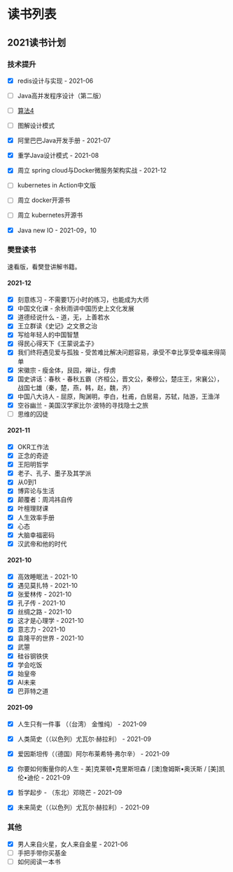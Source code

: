 # 读书列表
## 2021读书计划
### 技术提升
- [x] redis设计与实现 - 2021-06
- [ ] Java高并发程序设计（第二版）
- [ ] [算法4](https://algs4.cs.princeton.edu/home/)
- [ ] 图解设计模式
- [x] 阿里巴巴Java开发手册 - 2021-07
- [x] 重学Java设计模式 - 2021-08
- [x] 周立 spring cloud与Docker微服务架构实战 - 2021-12
- [ ] kubernetes in Action中文版
- [ ] 周立 docker开源书
- [ ] 周立 kubernetes开源书
- [x] Java new IO - 2021-09，10


### 樊登读书

速看版，看樊登讲解书籍。

#### 2021-12

- [x] 刻意练习 - 不需要1万小时的练习，也能成为大师
- [x] 中国文化课 - 余秋雨讲中国历史上文化发展
- [x] 道德经说什么 - 道，无，上善若水
- [x] 王立群读《史记》之文景之治
- [x] 写给年轻人的中国智慧
- [x] 得民心得天下《王蒙说孟子》
- [x] 我们终将遇见爱与孤独 - 受苦难比解决问题容易，承受不幸比享受幸福来得简单
- [x] 宋徽宗 - 瘦金体，艮园，禅让，俘虏
- [x] 国史讲话：春秋 - 春秋五霸（齐桓公，晋文公，秦穆公，楚庄王，宋襄公），战国七雄（秦，楚，燕，韩，赵，魏，齐）
- [x] 中国八大诗人 - 屈原，陶渊明，李白，杜甫，白居易，苏轼，陆游，王渔洋
- [x] 空谷幽兰 - 美国汉学家比尔·波特的寻找隐士之旅
- [ ] 思维的囚徒

#### 2021-11

- [x] OKR工作法
- [x] 正念的奇迹 
- [x] 王阳明哲学
- [x] 老子、孔子、墨子及其学派
- [x] 从0到1
- [x] 博弈论与生活
- [x] 颠覆者：周鸿祎自传
- [x] 叶檀理财课
- [x] 人生效率手册
- [x] 心态
- [x] 大脑幸福密码
- [x] 汉武帝和他的时代

#### 2021-10

- [x] 高效睡眠法 - 2021-10
- [x] 遇见莫扎特 - 2021-10
- [x] 张爱林传 - 2021-10
- [x] 孔子传 - 2021-10
- [x] 丝绸之路 - 2021-10
- [x] 这才是心理学 - 2021-10
- [x] 意志力 - 2021-10
- [x] 袁隆平的世界 - 2021-10
- [x] 武曌
- [x] 硅谷钢铁侠
- [x] 学会吃饭
- [x] 始皇帝 
- [x] AI未来 
- [x] 巴菲特之道

#### 2021-09

- [x] 人生只有一件事 （（台湾） 金惟纯） - 2021-09
- [x] 人类简史（（以色列）尤瓦尔·赫拉利） - 2021-09
- [x] 爱因斯坦传（（德国）阿尔布莱希特·弗尔辛） -  2021-09
- [x] 你要如何衡量你的人生 - 美]克莱顿•克里斯坦森 / [澳]詹姆斯•奥沃斯 / [美]凯伦•迪伦  - 2021-09
- [x] 哲学起步 - （东北）邓晓芒 - 2021-09
- [x] 未来简史（（以色列）尤瓦尔·赫拉利）- 2021-09


### 其他
- [x] 男人来自火星，女人来自金星 - 2021-06
- [ ] 手把手带你买基金
- [ ] 如何阅读一本书